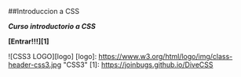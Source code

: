 ##Introduccion a CSS

***Curso introductorio a CSS***

**[Entrar!!!][1]**

![CSS3 LOGO][logo]
[logo]: https://www.w3.org/html/logo/img/class-header-css3.jpg "CSS3"
[1]: https://joinbugs.github.io/DiveCSS